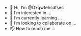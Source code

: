 - 👋 Hi, I’m @Qxgwfehsdfsec
- 👀 I’m interested in ...
- 🌱 I’m currently learning ...
- 💞️ I’m looking to collaborate on ...
- 📫 How to reach me ...

<!---
Qxgwfehsdfsec/Qxgwfehsdfsec is a ✨ special ✨ repository because its `README.md` (this file) appears on your GitHub profile.
You can click the Preview link to take a look at your changes.
--->
